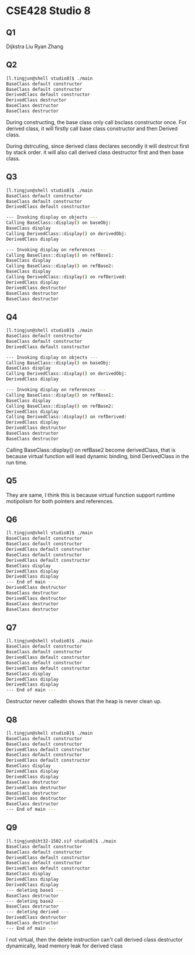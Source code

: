 # CSE428 Studio 8

## Q1

Dijkstra Liu
Ryan Zhang

## Q2
```bash
[l.tingjun@shell studio8]$ ./main
BaseClass default constructor
BaseClass default constructor
DerivedClass default constructor
DerivedClass destructor
BaseClass destructor
BaseClass destructor
```
During constructing, the base class only call bsclass constructor once. For derived class, it will firstly call base class constructor and then Derived class.

During dstrcuting, since derived class declares secondly it will destrcut first by stack order. it will also call derived class destructor first and then base class.

## Q3
```bash
[l.tingjun@shell studio8]$ ./main
BaseClass default constructor
BaseClass default constructor
DerivedClass default constructor

--- Invoking display on objects ---
Calling BaseClass::display() on baseObj:
BaseClass display
Calling DerivedClass::display() on derivedObj:
DerivedClass display

--- Invoking display on references ---
Calling BaseClass::display() on refBase1:
BaseClass display
Calling BaseClass::display() on refBase2:
BaseClass display
Calling DerivedClass::display() on refDerived:
DerivedClass display
DerivedClass destructor
BaseClass destructor
BaseClass destructor
```

## Q4
```bash
[l.tingjun@shell studio8]$ ./main
BaseClass default constructor
BaseClass default constructor
DerivedClass default constructor

--- Invoking display on objects ---
Calling BaseClass::display() on baseObj:
BaseClass display
Calling DerivedClass::display() on derivedObj:
DerivedClass display

--- Invoking display on references ---
Calling BaseClass::display() on refBase1:
BaseClass display
Calling BaseClass::display() on refBase2:
DerivedClass display
Calling DerivedClass::display() on refDerived:
DerivedClass display
DerivedClass destructor
BaseClass destructor
BaseClass destructor
```

Calling BaseClass::display() on refBase2 become derivedClass, that is because virtual function will lead dynamic binding, bind DerivedClass in the run time.

## Q5
They are same, I think this is because virtual function support runtime motipolism for both pointers and references.

## Q6
```bash
[l.tingjun@shell studio8]$ ./main
BaseClass default constructor
BaseClass default constructor
DerivedClass default constructor
BaseClass default constructor
DerivedClass default constructor
BaseClass display
DerivedClass display
DerivedClass display
--- End of main ---
DerivedClass destructor
BaseClass destructor
DerivedClass destructor
BaseClass destructor
BaseClass destructor
```

## Q7
```bash
[l.tingjun@shell studio8]$ ./main
BaseClass default constructor
BaseClass default constructor
DerivedClass default constructor
BaseClass default constructor
DerivedClass default constructor
BaseClass display
DerivedClass display
DerivedClass display
--- End of main ---
```
Destructor never calledm shows that the heap is never clean up.

## Q8

```bash
[l.tingjun@shell studio8]$ ./main
BaseClass default constructor
BaseClass default constructor
DerivedClass default constructor
BaseClass default constructor
DerivedClass default constructor
BaseClass display
DerivedClass display
DerivedClass display
BaseClass destructor
DerivedClass destructor
BaseClass destructor
DerivedClass destructor
BaseClass destructor
--- End of main ---
```

## Q9
```bash
[l.tingjun@iht32-1502.sif studio8]$ ./main
BaseClass default constructor
BaseClass default constructor
DerivedClass default constructor
BaseClass default constructor
DerivedClass default constructor
BaseClass display
DerivedClass display
DerivedClass display
--- deleting base1 ---
BaseClass destructor
--- deleting base2 ---
BaseClass destructor
--- deleting derived ---
DerivedClass destructor
BaseClass destructor
--- End of main ---
```

I not virtual, then the delete instruction can't call derived class destructor dynamically, lead memory leak for derived class

